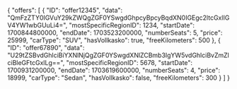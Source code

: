 

{
"offers": [
{
"ID": "offer12345",
"data": "QmFzZTY0IGVuY29kZWQgZGF0YSwgdGhpcyBpcyBqdXN0IGEgc2ltcGxlIGV4YW1wbGUuLi4=",
"mostSpecificRegionID": 1234,
"startDate": 1700844800000,
"endDate": 1703523200000,
"numberSeats": 5,
"price": 25999,
"carType": "SUV",
"hasVollkasko": true,
"freeKilometers": 500
},
{
"ID": "offer67890",
"data": "U29tZSBvdGhlciBiYXNlNjQgZGF0YSwgdXNlZCBmb3IgYW5vdGhlciBvZmZlciBleGFtcGxlLg==",
"mostSpecificRegionID": 5678,
"startDate": 1700931200000,
"endDate": 1703619600000,
"numberSeats": 4,
"price": 18999,
"carType": "Sedan",
"hasVollkasko": false,
"freeKilometers": 300
}
]
}
